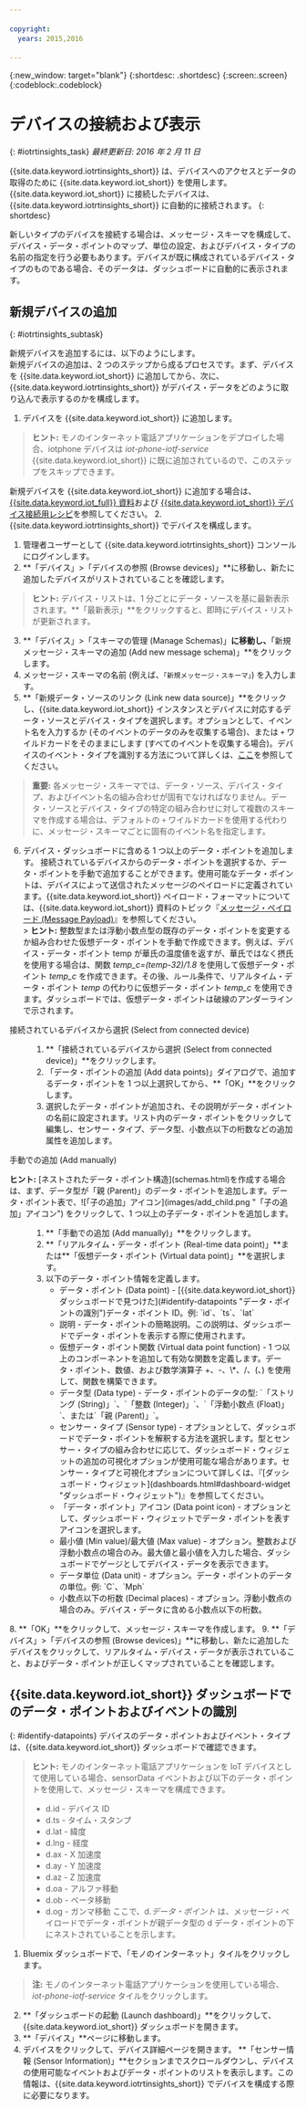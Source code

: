 ```yaml
---

copyright:
  years: 2015,2016

---
```


{:new_window: target="blank"}
{:shortdesc: .shortdesc}
{:screen:.screen}
{:codeblock:.codeblock}

# デバイスの接続および表示
{: #iotrtinsights_task}
*最終更新日: 2016 年 2 月 11 日*

{{site.data.keyword.iotrtinsights_short}} は、デバイスへのアクセスとデータの取得のために {{site.data.keyword.iot_short}} を使用します。{{site.data.keyword.iot_short}} に接続したデバイスは、{{site.data.keyword.iotrtinsights_short}} に自動的に接続されます。
{: shortdesc}

新しいタイプのデバイスを接続する場合は、メッセージ・スキーマを構成して、デバイス・データ・ポイントのマップ、単位の設定、およびデバイス・タイプの名前の指定を行う必要もあります。デバイスが既に構成されているデバイス・タイプのものである場合、そのデータは、ダッシュボードに自動的に表示されます。

## 新規デバイスの追加
{: #iotrtinsights_subtask}

新規デバイスを追加するには、以下のようにします。  
新規デバイスの追加は、2 つのステップから成るプロセスです。まず、デバイスを {{site.data.keyword.iot_short}} に追加してから、次に、{{site.data.keyword.iotrtinsights_short}} がデバイス・データをどのように取り込んで表示するのかを構成します。
1. デバイスを {{site.data.keyword.iot_short}} に追加します。
> **ヒント:** モノのインターネット電話アプリケーションをデプロイした場合、iotphone デバイスは *iot-phone-iotf-service* {{site.data.keyword.iot_short}} に既に追加されているので、このステップをスキップできます。  

  新規デバイスを {{site.data.keyword.iot_short}} に追加する場合は、[{{site.data.keyword.iot_full}} 資料](https://www.ng.bluemix.net/docs/services/IoT/index.html)および [{{site.data.keyword.iot_short}} デバイス接続用レシピ](https://developer.ibm.com/recipes/?post_type=tutorials&s=IoTF)を参照してください。
2. {{site.data.keyword.iotrtinsights_short}} でデバイスを構成します。  
  1. 管理者ユーザーとして {{site.data.keyword.iotrtinsights_short}} コンソールにログインします。
  9. **「デバイス」>「デバイスの参照 (Browse devices)」**に移動し、新たに追加したデバイスがリストされていることを確認します。
  > **ヒント:** デバイス・リストは、1 分ごとにデータ・ソースを基に最新表示されます。**「最新表示」**をクリックすると、即時にデバイス・リストが更新されます。
  3. **「デバイス」>「スキーマの管理 (Manage Schemas)」**に移動し、**「新規メッセージ・スキーマの追加 (Add new message schema)」**をクリックします。  
  4. メッセージ・スキーマの名前 (例えば、`「新規メッセージ・スキーマ」`) を入力します。
  5. **「新規データ・ソースのリンク (Link new data source)」**をクリックし、{{site.data.keyword.iot_short}} インスタンスとデバイスに対応するデータ・ソースとデバイス・タイプを選択します。オプションとして、イベント名を入力するか (そのイベントのデータのみを収集する場合)、または `+` ワイルドカードをそのままにします (すべてのイベントを収集する場合)。デバイスのイベント・タイプを識別する方法について詳しくは、[ここ](#identify-datapoints "データ・ポイントの識別")を参照してください。  
  >**重要:** 各メッセージ・スキーマでは、データ・ソース、デバイス・タイプ、およびイベント名の組み合わせが固有でなければなりません。データ・ソースとデバイス・タイプの特定の組み合わせに対して複数のスキーマを作成する場合は、デフォルトの `+` ワイルドカードを使用する代わりに、メッセージ・スキーマごとに固有のイベント名を指定します。   
  6. デバイス・ダッシュボードに含める 1 つ以上のデータ・ポイントを追加します。
    接続されているデバイスからのデータ・ポイントを選択するか、データ・ポイントを手動で追加することができます。使用可能なデータ・ポイントは、デバイスによって送信されたメッセージのペイロードに定義されています。{{site.data.keyword.iot_short}} ペイロード・フォーマットについては、{{site.data.keyword.iot_short}} 資料のトピック『[メッセージ・ペイロード (Message Payload)](https://docs.internetofthings.ibmcloud.com/messaging/payload.html "メッセージ・ペイロード (Message Payload)")』を参照してください。   
    > **ヒント:** 整数型または浮動小数点型の既存のデータ・ポイントを変更するか組み合わせた仮想データ・ポイントを手動で作成できます。例えば、デバイス・データ・ポイント temp が華氏の温度値を返すが、華氏ではなく摂氏を使用する場合は、関数 *temp_c=(temp-32)/1.8* を使用して仮想データ・ポイント *temp_c* を作成できます。その後、ルール条件で、リアルタイム・データ・ポイント *temp* の代わりに仮想データ・ポイント *temp_c* を使用できます。ダッシュボードでは、仮想データ・ポイントは破線のアンダーラインで示されます。    

  <dl>
  <dt>接続されているデバイスから選択 (Select from connected device)</dt>
  <dd>
  <ol>
    <li>**「接続されているデバイスから選択 (Select from connected device)」**をクリックします。</li>  
    <li>「データ・ポイントの追加 (Add data points)」ダイアログで、追加するデータ・ポイントを 1 つ以上選択してから、**「OK」**をクリックします。</li>   
    <li>選択したデータ・ポイントが追加され、その説明がデータ・ポイントの名前に設定されます。リスト内のデータ・ポイントをクリックして編集し、センサー・タイプ、データ型、小数点以下の桁数などの追加属性を追加します。</li>
  </ol>
  </dd>
  <dt>手動での追加 (Add manually)</dt>
  <p><b>ヒント:</b> [ネストされたデータ・ポイント構造](schemas.html)を作成する場合は、まず、データ型が「親 (Parent)」のデータ・ポイントを追加します。データ・ポイント表で、![「子の追加」アイコン](images/add_child.png "「子の追加」アイコン") をクリックして、1 つ以上の子データ・ポイントを追加します。</p>
  <dd>
  <ol>
    <li>**「手動での追加 (Add manually)」**をクリックします。</li>
    <li>**「リアルタイム・データ・ポイント (Real-time data point)」**または**「仮想データ・ポイント (Virtual data point)」**を選択します。</br></li>
    <li>以下のデータ・ポイント情報を定義します。
    <ul>  
     <li> データ・ポイント (Data point) - [{{site.data.keyword.iot_short}} ダッシュボードで見つけた](#identify-datapoints "データ・ポイントの識別")データ・ポイント ID。例:  
   `id`、`ts`、`lat`  </li>
     <li>説明 - データ・ポイントの簡略説明。この説明は、ダッシュボードでデータ・ポイントを表示する際に使用されます。</li>
     <li>仮想データ・ポイント関数 (Virtual data point function) - 1 つ以上のコンポーネントを追加して有効な関数を定義します。データ・ポイント、数値、および数学演算子 +、-、\*、/、(、) を使用して、関数を構築できます。</li>
     <li>データ型 (Data type) - データ・ポイントのデータの型:  
   `「ストリング (String)」`、`「整数 (Integer)」`、`「浮動小数点 (Float)」`、または`「親 (Parent)」`。</li>
     <li>センサー・タイプ (Sensor type) - オプションとして、ダッシュボードでデータ・ポイントを解釈する方法を選択します。型とセンサー・タイプの組み合わせに応じて、ダッシュボード・ウィジェットの追加の可視化オプションが使用可能な場合があります。センサー・タイプと可視化オプションについて詳しくは、『[ダッシュボード・ウィジェット](dashboards.html#dashboard-widget "ダッシュボード・ウィジェット")』を参照してください。</li>
     <li>「データ・ポイント」アイコン (Data point icon) - オプションとして、ダッシュボード・ウィジェットでデータ・ポイントを表すアイコンを選択します。</li>
     <li>最小値 (Min value)/最大値 (Max value) - オプション。整数および浮動小数点の場合のみ。最大値と最小値を入力した場合、ダッシュボードでゲージとしてデバイス・データを表示できます。</li>
     <li>データ単位 (Data unit) - オプション。データ・ポイントのデータの単位。例:  
     `C`、`Mph`  </li>
     <li> 小数点以下の桁数 (Decimal places) - オプション。浮動小数点の場合のみ。デバイス・データに含める小数点以下の桁数。</li>
    </ul>
    </li>
  </ol>
  </dd>
  </dl>
   8. **「OK」**をクリックして、メッセージ・スキーマを作成します。
   9. **「デバイス」>「デバイスの参照 (Browse devices)」**に移動し、新たに追加したデバイスをクリックして、リアルタイム・デバイス・データが表示されていること、およびデータ・ポイントが正しくマップされていることを確認します。

## {{site.data.keyword.iot_short}} ダッシュボードでのデータ・ポイントおよびイベントの識別
{: #identify-datapoints}
   デバイスのデータ・ポイントおよびイベント・タイプは、{{site.data.keyword.iot_short}} ダッシュボードで確認できます。
   >**ヒント:** モノのインターネット電話アプリケーションを IoT デバイスとして使用している場合、sensorData イベントおよび以下のデータ・ポイントを使用して、メッセージ・スキーマを構成できます。
   >- d.id - デバイス ID
   >- d.ts - タイム・スタンプ
   >- d.lat - 緯度
   >- d.lng - 経度
   >- d.ax - X 加速度
   >- d.ay - Y 加速度
   >- d.az - Z 加速度
   >- d.oa - アルファ移動
   >- d.ob - ベータ移動
   >- d.og - ガンマ移動
   >ここで、d.*データ・ポイント* は、メッセージ・ペイロードでデータ・ポイントが親データ型の d データ・ポイントの下にネストされていることを示します。

   1. Bluemix ダッシュボードで、「モノのインターネット」タイルをクリックします。  
   >**注:** モノのインターネット電話アプリケーションを使用している場合、*iot-phone-iotf-service* タイルをクリックします。  
   2. **「ダッシュボードの起動 (Launch dashboard)」**をクリックして、{{site.data.keyword.iot_short}} ダッシュボードを開きます。
   3. **「デバイス」**ページに移動します。
   4. デバイスをクリックして、デバイス詳細ページを開きます。
     **「センサー情報 (Sensor Information)」**セクションまでスクロールダウンし、デバイスの使用可能なイベントおよびデータ・ポイントのリストを表示します。この情報は、{{site.data.keyword.iotrtinsights_short}} でデバイスを構成する際に必要になります。
